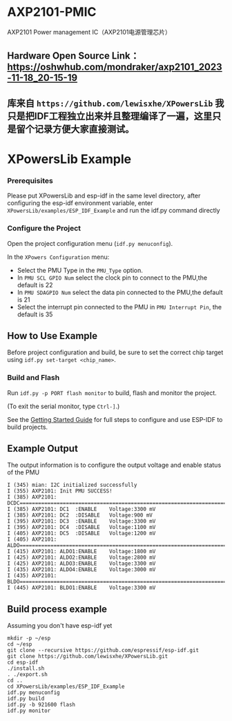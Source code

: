 # AXP2101-PMIC
AXP2101 Power management IC（AXP2101电源管理芯片）
## Hardware Open Source Link：https://oshwhub.com/mondraker/axp2101_2023-11-18_20-15-19
## 库来自 `https://github.com/lewisxhe/XPowersLib` 我只是把IDF工程独立出来并且整理编译了一遍，这里只是留个记录方便大家直接测试。

# XPowersLib Example

### Prerequisites

Please put XPowersLib and esp-idf in the same level directory, after configuring the esp-idf environment variable, enter `XPowersLib/examples/ESP_IDF_Example` and run the idf.py command directly


### Configure the Project

Open the project configuration menu (`idf.py menuconfig`).

In the `XPowers Configuration` menu:

* Select the PMU Type in the `PMU_Type` option.
* In `PMU SCL GPIO Num` select the clock pin to connect to the PMU,the default is 22
* In `PMU SDAGPIO Num` select the data pin connected to the PMU,the default is 21
* Select the interrupt pin connected to the PMU in `PMU Interrupt Pin`, the default is 35

## How to Use Example

Before project configuration and build, be sure to set the correct chip target using `idf.py set-target <chip_name>`.


### Build and Flash

Run `idf.py -p PORT flash monitor` to build, flash and monitor the project.

(To exit the serial monitor, type ``Ctrl-]``.)

See the [Getting Started Guide](https://docs.espressif.com/projects/esp-idf/en/latest/get-started/index.html) for full steps to configure and use ESP-IDF to build projects.

## Example Output

The output information is to configure the output voltage and enable status of the PMU

```
I (345) mian: I2C initialized successfully
I (355) AXP2101: Init PMU SUCCESS!
I (385) AXP2101: DCDC=======================================================================
I (385) AXP2101: DC1  :ENABLE    Voltage:3300 mV
I (385) AXP2101: DC2  :DISABLE   Voltage:900 mV
I (395) AXP2101: DC3  :ENABLE    Voltage:3300 mV
I (395) AXP2101: DC4  :DISABLE   Voltage:1100 mV
I (405) AXP2101: DC5  :DISABLE   Voltage:1200 mV
I (405) AXP2101: ALDO=======================================================================
I (415) AXP2101: ALDO1:ENABLE    Voltage:1800 mV
I (425) AXP2101: ALDO2:ENABLE    Voltage:2800 mV
I (425) AXP2101: ALDO3:ENABLE    Voltage:3300 mV
I (435) AXP2101: ALDO4:ENABLE    Voltage:3000 mV
I (435) AXP2101: BLDO=======================================================================
I (445) AXP2101: BLDO1:ENABLE    Voltage:3300 mV
```

## Build process example

Assuming you don't have esp-idf yet

```
mkdir -p ~/esp
cd ~/esp
git clone --recursive https://github.com/espressif/esp-idf.git
git clone https://github.com/lewisxhe/XPowersLib.git
cd esp-idf
./install.sh
. ./export.sh
cd ..
cd XPowersLib/examples/ESP_IDF_Example
idf.py menuconfig
idf.py build
idf.py -b 921600 flash
idf.py monitor

```
